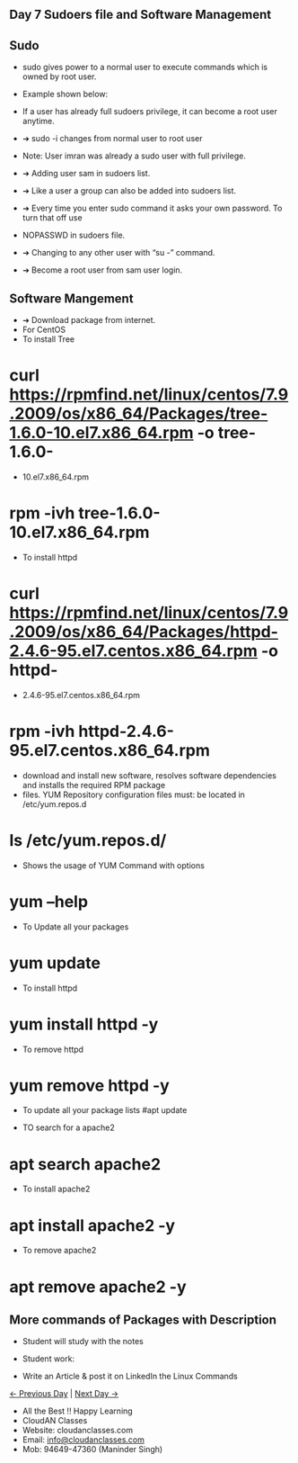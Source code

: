 ## Day 7 Sudoers file and Software Management

## Sudo 

  - sudo gives power to a normal user to execute commands which is owned by root user.
  - Example shown below:
  - If a user has already full sudoers privilege, it can become a root user anytime.
  - ➔ sudo -i changes from normal user to root user

  - Note: User imran was already a sudo user with full privilege.
  - ➔ Adding user sam in sudoers list.

  - ➔ Like a user a group can also be added into sudoers list.
  - ➔ Every time you enter sudo command it asks your own password. To turn that off use
  - NOPASSWD in sudoers file.
  - ➔ Changing to any other user with “su -” command.
  - ➔ Become a root user from sam user login.

## Software Mangement

  - ➔ Download package from internet.
  - For CentOS
  - To install Tree
# curl https://rpmfind.net/linux/centos/7.9.2009/os/x86_64/Packages/tree-1.6.0-10.el7.x86_64.rpm -o tree-1.6.0-
  - 10.el7.x86_64.rpm
# rpm -ivh tree-1.6.0-10.el7.x86_64.rpm

  - To install httpd
# curl https://rpmfind.net/linux/centos/7.9.2009/os/x86_64/Packages/httpd-2.4.6-95.el7.centos.x86_64.rpm -o httpd-
  - 2.4.6-95.el7.centos.x86_64.rpm
# rpm -ivh httpd-2.4.6-95.el7.centos.x86_64.rpm

  - download and install new software, resolves software dependencies and installs the required RPM package
  - files. YUM Repository configuration files must: be located in /etc/yum.repos.d
# ls /etc/yum.repos.d/

  - Shows the usage of YUM Command with options
# yum –help

  - To Update all your packages
# yum update

  - To install httpd
# yum install httpd -y

  - To remove httpd
# yum remove httpd -y

  - To update all your package lists
#apt update

  - TO search for a <package> apache2
# apt search apache2

  - To install apache2
# apt install apache2 -y

  - To remove apache2
# apt remove apache2 -y

## More commands of Packages with Description

  - Student will study with the notes


  - Student work:
  - Write an Article & post it on LinkedIn the Linux Commands

[← Previous Day](../Day06/README.md) | [Next Day →](../Day08/README.md)


 - All the Best !! Happy Learning
 - CloudAN Classes
 - Website: cloudanclasses.com
 - Email: info@cloudanclasses.com
 - Mob: 94649-47360 (Maninder Singh)
